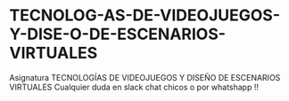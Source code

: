 # TECNOLOG-AS-DE-VIDEOJUEGOS-Y-DISE-O-DE-ESCENARIOS-VIRTUALES
Asignatura TECNOLOGÍAS DE VIDEOJUEGOS Y DISEÑO DE ESCENARIOS VIRTUALES
Cualquier duda en slack chat chicos o por whatshapp !!
